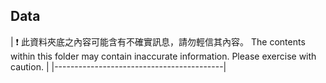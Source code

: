 ## Data

| :exclamation:  此資料夾底之內容可能含有不確實訊息，請勿輕信其內容。
The contents within this folder may contain inaccurate information. Please exercise with caution. |
|------------------------------------------|
